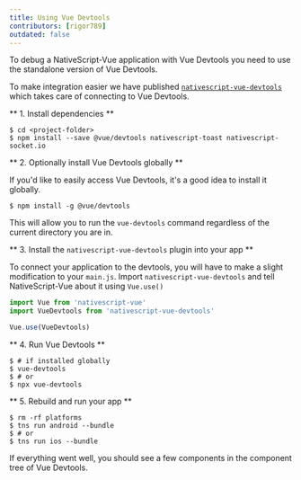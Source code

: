 ```yaml
---
title: Using Vue Devtools
contributors: [rigor789]
outdated: false
---
```


To debug a NativeScript-Vue application with Vue Devtools you need to use the standalone version of Vue Devtools.

To make integration easier we have published [`nativescript-vue-devtools`](https://github.com/nativescript-vue/nativescript-vue-devtools) which takes care of connecting to Vue Devtools.

** 1. Install dependencies **

```shell
$ cd <project-folder>
$ npm install --save @vue/devtools nativescript-toast nativescript-socket.io
```

** 2. Optionally install Vue Devtools globally **

If you'd like to easily access Vue Devtools, it's a good idea to install it globally.

```shell
$ npm install -g @vue/devtools
```

This will allow you to run the `vue-devtools` command regardless of the current directory you are in.

** 3. Install the `nativescript-vue-devtools` plugin into your app **

To connect your application to the devtools, you will have to make a slight modification to your `main.js`.
Import `nativescript-vue-devtools` and tell NativeScript-Vue about it using `Vue.use()`

```js
import Vue from 'nativescript-vue'
import VueDevtools from 'nativescript-vue-devtools'

Vue.use(VueDevtools)
```

** 4. Run Vue Devtools ** 

```shell
$ # if installed globally
$ vue-devtools
$ # or
$ npx vue-devtools
```

** 5. Rebuild and run your app **

```shell
$ rm -rf platforms
$ tns run android --bundle
$ # or
$ tns run ios --bundle
```

If everything went well, you should see a few components in the component tree of Vue Devtools.
